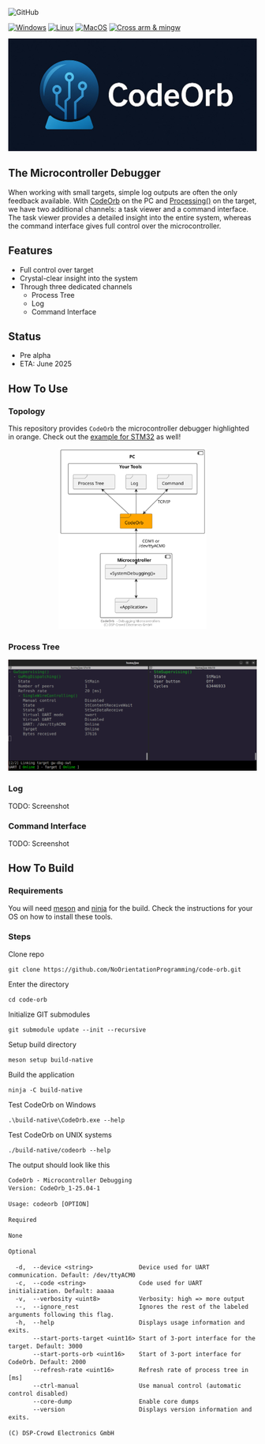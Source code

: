 
<h2 id="codeorb-start" style="display:none;"></h2>

![GitHub](https://img.shields.io/github/license/NoOrientationProgramming/code-orb?style=plastic)

[![Windows](https://github.com/NoOrientationProgramming/code-orb/actions/workflows/windows.yml/badge.svg?branch=main)](https://github.com/NoOrientationProgramming/code-orb/actions/workflows/windows.yml) [![Linux](https://github.com/NoOrientationProgramming/code-orb/actions/workflows/linux.yml/badge.svg?branch=main)](https://github.com/NoOrientationProgramming/code-orb/actions/workflows/linux.yml) [![MacOS](https://github.com/NoOrientationProgramming/code-orb/actions/workflows/macos.yml/badge.svg)](https://github.com/NoOrientationProgramming/code-orb/actions/workflows/macos.yml) [![Cross arm & mingw](https://github.com/NoOrientationProgramming/code-orb/actions/workflows/arm-and-mingw.yml/badge.svg?branch=main)](https://github.com/NoOrientationProgramming/code-orb/actions/workflows/arm-and-mingw.yml)

<p align="center">
  <kbd>
    <img src="https://raw.githubusercontent.com/NoOrientationProgramming/code-orb/main/doc/res/codeorb.jpg" style="width: 700px; max-width:100%"/>
  </kbd>
</p>

## The Microcontroller Debugger

When working with small targets, simple log outputs are often the only feedback available.
With [CodeOrb](https://github.com/NoOrientationProgramming/code-orb#codeorb-start) on the PC and
[Processing()](https://github.com/NoOrientationProgramming/ProcessingCore#processing-start) on the target,
we have two additional channels: a task viewer and a command interface.
The task viewer provides a detailed insight into the entire system, whereas the command interface gives full control over the microcontroller.

## Features

- Full control over target
- Crystal-clear insight into the system
- Through three dedicated channels
  - Process Tree
  - Log
  - Command Interface

## Status

- Pre alpha
- ETA: June 2025

## How To Use

### Topology

This repository provides `CodeOrb` the microcontroller debugger highlighted in orange. Check out the [example for STM32](https://github.com/NoOrientationProgramming/hello-world-stm32) as well!

<p align="center">
  <kbd>
    <img src="https://raw.githubusercontent.com/NoOrientationProgramming/code-orb/main/doc/system/topology.svg" style="width: 300px; max-width:100%"/>
  </kbd>
</p>

### Process Tree

<p align="center">
  <kbd>
    <img src="https://raw.githubusercontent.com/NoOrientationProgramming/code-orb/main/doc/screenshots/Screenshot%20from%202025-04-08%2022-40-02.png" style="width: 700px; max-width:100%"/>
  </kbd>
</p>

### Log

TODO: Screenshot

### Command Interface

TODO: Screenshot

## How To Build

### Requirements

You will need [meson](https://mesonbuild.com/) and [ninja](https://ninja-build.org/) for the build.
Check the instructions for your OS on how to install these tools.

### Steps

Clone repo
```
git clone https://github.com/NoOrientationProgramming/code-orb.git
```

Enter the directory
```
cd code-orb
```

Initialize GIT submodules
```
git submodule update --init --recursive
```

Setup build directory
```
meson setup build-native
```

Build the application
```
ninja -C build-native
```

Test CodeOrb on Windows
```
.\build-native\CodeOrb.exe --help
```

Test CodeOrb on UNIX systems
```
./build-native/codeorb --help
```

The output should look like this
```
CodeOrb - Microcontroller Debugging
Version: CodeOrb_1-25.04-1

Usage: codeorb [OPTION]

Required

None

Optional

  -d,  --device <string>             Device used for UART communication. Default: /dev/ttyACM0
  -c,  --code <string>               Code used for UART initialization. Default: aaaaa
  -v,  --verbosity <uint8>           Verbosity: high => more output
  --,  --ignore_rest                 Ignores the rest of the labeled arguments following this flag.
  -h,  --help                        Displays usage information and exits.
       --start-ports-target <uint16> Start of 3-port interface for the target. Default: 3000
       --start-ports-orb <uint16>    Start of 3-port interface for CodeOrb. Default: 2000
       --refresh-rate <uint16>       Refresh rate of process tree in [ms]
       --ctrl-manual                 Use manual control (automatic control disabled)
       --core-dump                   Enable core dumps
       --version                     Displays version information and exits.

(C) DSP-Crowd Electronics GmbH

```
